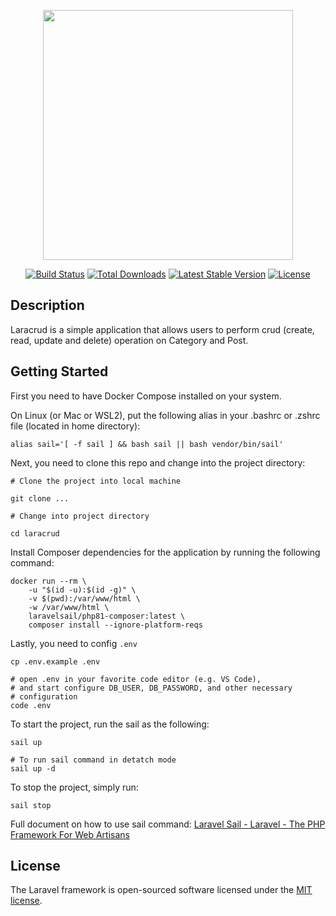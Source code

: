 <p align="center"><a href="https://laravel.com" target="_blank"><img src="https://raw.githubusercontent.com/laravel/art/master/logo-lockup/5%20SVG/2%20CMYK/1%20Full%20Color/laravel-logolockup-cmyk-red.svg" width="400"></a></p>

<p align="center">
<a href="https://travis-ci.org/laravel/framework"><img src="https://travis-ci.org/laravel/framework.svg" alt="Build Status"></a>
<a href="https://packagist.org/packages/laravel/framework"><img src="https://img.shields.io/packagist/dt/laravel/framework" alt="Total Downloads"></a>
<a href="https://packagist.org/packages/laravel/framework"><img src="https://img.shields.io/packagist/v/laravel/framework" alt="Latest Stable Version"></a>
<a href="https://packagist.org/packages/laravel/framework"><img src="https://img.shields.io/packagist/l/laravel/framework" alt="License"></a>
</p>

## Description

Laracrud is a simple application that allows users to perform crud (create, read, update and delete) operation on Category and Post.

## Getting Started

First you need to have Docker Compose installed on your system.

On Linux (or Mac or WSL2), put the following alias in your .bashrc or .zshrc file (located in home directory):

```shell
alias sail='[ -f sail ] && bash sail || bash vendor/bin/sail'
```

Next, you need to clone this repo and change into the project directory:

```shell
# Clone the project into local machine

git clone ...

# Change into project directory

cd laracrud
```

Install Composer dependencies for the application by running the following command:

```shell
docker run --rm \
    -u "$(id -u):$(id -g)" \
    -v $(pwd):/var/www/html \
    -w /var/www/html \
    laravelsail/php81-composer:latest \
    composer install --ignore-platform-reqs
```

Lastly, you need to config `.env`

```shell
cp .env.example .env

# open .env in your favorite code editor (e.g. VS Code), 
# and start configure DB_USER, DB_PASSWORD, and other necessary
# configuration
code .env
```



To start the project, run the sail as the following:

```shell
sail up

# To run sail command in detatch mode
sail up -d
```

To stop the project, simply run:

```shell
sail stop
```

Full document on how to use sail command: [Laravel Sail - Laravel - The PHP Framework For Web Artisans](https://laravel.com/docs/9.x/sail)

## License

The Laravel framework is open-sourced software licensed under the [MIT license](https://opensource.org/licenses/MIT).
